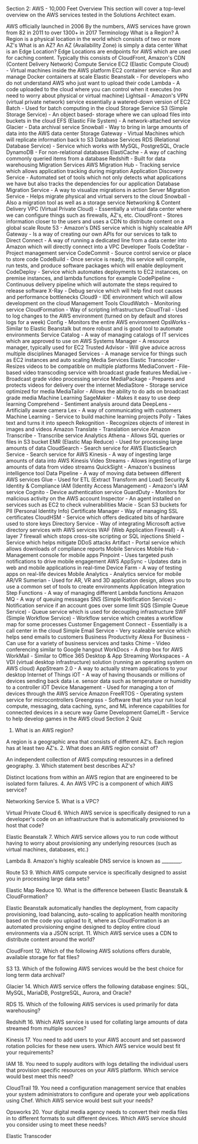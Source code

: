 Section 2: AWS - 10,000 Feet Overview
This section will cover a top-level overview on the AWS services tested in the Solutions Architect exam.

AWS officially launched in 2006
By the numbers, AWS services have grown from 82 in 2011 to over 1300+ in 2017
Terminology
What is a Region? A Region is a physical location in the world which consists of two or more AZ's
What is an AZ? An AZ (Availability Zone) is simply a data center
What is an Edge Location? Edge Locations are endpoints for AWS which are used for caching content. Typically this consists of CloudFront, Amazon's CDN (Content Delivery Network)
Compute Service
EC2 (Elastic Compute Cloud) - Virtual machines inside the AWS platform
EC2 container service - Run and manage Docker containers at scale
Elastic Beanstalk - For developers who do not understand AWS who just want to upload their code
Lambda - A code uploaded to the cloud where you can control when it executes (no need to worry about physical or virtual machine)
Lightsail - Amazon's VPN (virtual private network) service essentially a watered-down version of EC2
Batch - Used for batch computing in the cloud
Storage Service
S3 (Simple Storage Service) - An object based- storage where we can upload files into buckets in the cloud
EFS (Elastic File System) - A network-attached service
Glacier - Data archival service
Snowball - Way to bring in large amounts of data into the AWS data center
Storage Gateway - Virtual Machines which will replicate information back to S3
Database Services
RDS (Relational Database Service) - Service which works with MySQL, PostgreSQL, Oracle
DynamoDB - For non-relational databases
ElastiCache - A way of caching commonly queried items from a database
Redshift - Built for data warehousing
Migration Services
AWS Migration Hub - Tracking service which allows application tracking during migration
Application Discovery Service - Automated set of tools which not only detects what applications we have but also tracks the dependencies for our application
Database Migration Service - A way to visualize migrations in action
Server Migration Service - Helps migrate physical and virtual servers to the cloud
Snowball - Also a migration tool as well as a storage service
Networking & Content Delivery
VPC (Virtual Private Cloud) - Essentially a virtual data center where we can configure things such as firewalls, AZ's, etc.
CloudFront - Stores information closer to the users and uses a CDN to distribute content on a global scale
Route 53 - Amazon's DNS service which is highly scaleable
API Gateway - Is a way of creating our own APIs for our services to talk to
Direct Connect - A way of running a dedicated line from a data center into Amazon which will directly connect into a VPC
Developer Tools
CodeStar - Project management service
CodeCommit - Source control service or place to store code
CodeBuild - Once service is ready, this service will compile, run tests, and produce software packages which will enable deployment
CodeDeploy - Service which automates deployments to EC2 instances, on premise instances, and lambda functions for example
CodePipeline - Continuous delivery pipeline which will automate the steps required to release software
X-Ray - Debug service which will help find root causes and performance bottlenecks
Cloud9 - IDE environment which will allow development on the cloud
Management Tools
CloudWatch - Monitoring service
CloudFormation - Way of scripting infrastructure
CloudTrail - Used to log changes to the AWS environment (turned on by default and stores logs for a week)
Config - Monitors the entire AWS environment
OpsWorks - Similar to Elastic Beanstalk but more robust and is good tool to automate environments
Service Catalog - A way of managing catalogs of IT services which are approved to use on AWS
Systems Manager - A resource manager, typically used for EC2
Trusted Advisor - Will give advice across multiple disciplines
Managed Services - A manage service for things such as EC2 instances and auto scaling
Media Services
Elastic Transcoder - Resizes videos to be compatible on multiple platforms
MediaConvert - File-based video transcoding service with broadcast grade features
MediaLive - Broadcast grade video processing service
MediaPackage - Prepares and protects videos for delivery over the internet
MediaStore - Storage service optimized for media
MediaTailor - Allows the ability to do ads on broadcast grade media
Machine Learning
SageMaker - Makes it easy to use deep learning
Comprehend - Sentiment analysis around data
DeepLens - Artificially aware camera
Lex - A way of communicating with customers
Machine Learning - Service to build machine learning projects
Polly - Takes text and turns it into speech
Rekognition - Recognizes objects of interest in images and videos
Amazon Translate - Translation service
Amazon Transcribe - Transcribe service
Analytics
Athena - Allows SQL queries or files in S3 bucket
EMR (Elastic Map Reduce) - Used for processing large amounts of data
CloudSearch - Search service for AWS
ElasticSearch Service - Search service for AWS
Kinesis - A way of ingesting large amounts of data into AWS
Kinesis Video Streams - Allows ingesting of large amounts of data from video streams
QuickSight - Amazon's business intelligence tool
Data Pipeline - A way of moving data between different AWS services
Glue - Used for ETL (Extract Transform and Load)
Security & Identity & Compliance
IAM (Identity Access Management) - Amazon's IAM service
Cognito - Device authentication service
GuardDuty - Monitors for malicious activity on the AWS account
Inspector - An agent installed on services such as EC2 to check vulnerabilities
Macie - Scan S3 buckets for PII (Personal Identity Info)
Certificate Manager - Way of managing SSL certificates
CloudHSM - Service which offers dedicated bits of hardware used to store keys
Directory Service - Way of integrating Microsoft active directory services with AWS services
WAF (Web Application Firewall) - A layer 7 firewall which stops cross-site scripting or SQL injections
Shield - Service which helps mitigate DDoS attacks
Artifact - Portal service which allows downloads of compliance reports
Mobile Services
Mobile Hub - Management console for mobile apps
Pinpoint - Uses targeted push notifications to drive mobile engagement
AWS AppSync - Updates data in web and mobile applications in real-time
Device Farm - A way of testing apps on real-life devices
Mobile Analytics - Analytics service for mobile
AR/VR
Sumerian - Used for AR, VR and 3D application design, allows you to use a common set of tools to create environments
Application Integration
Step Functions - A way of managing different Lambda functions
Amazon MQ - A way of queuing messages
SNS (Simple Notification Service) - Notification service if an account goes over some limit
SQS (Simple Queue Service) - Queue service which is used for decoupling infrastructure
SWF (Simple Workflow Service) - Workflow service which creates a workflow map for some processes
Customer Engagement
Connect - Essentially is a call center in the cloud
Simple Email Service - Very scaleable service which helps send emails to customers
Business Productivity
Alexa For Business - Can use for a variety of business services and tasks
Chime - Video conferencing similar to Google hangout
WorkDocs - A drop box for AWS
WorkMail - Similar to Office 365
Desktop & App Streaming
Workspaces - A VDI (virtual desktop infrastructure) solution (running an operating system on AWS cloud)
AppStream 2.0 - A way to actually stream applications to your desktop
Internet of Things
iOT - A way of having thousands or millions of devices sending back data i.e. sensor data such as temperature or humidity to a controller
iOT Device Management - Used for managing a ton of devices through the AWS service
Amazon FreeRTOS - Operating system service for microcontrollers
Greengrass - Software that lets your run local compute, messaging, data caching, sync, and ML inference capabilities for connected devices in a secure way
Game Development
GameLift - Service to help develop games in the AWS cloud
Section 2 Quiz
1. What is an AWS region?

A region is a geographic area that consists of different AZ's. Each region has at least two AZ's.
2. What does an AWS region consist of?

An independent collection of AWS computing resources in a defined geography.
3. Which statement best describes AZ's?

Distinct locations from within an AWS region that are engineered to be isolated form failures.
4. An AWS VPC is a component of which AWS service?

Networking Service
5. What is a VPC?

Virtual Private Cloud
6. Which AWS service is specifically designed to run a developer's code on an infrastructure that is automatically provisioned to host that code?

Elastic Beanstalk
7. Which AWS service allows you to run code without having to worry about provisioning any underlying resources (such as virtual machines, databases, etc.)

Lambda
8. Amazon's highly scaleable DNS service is known as ________.

Route 53
9. Which AWS compute service is specifically designed to assist you in processing large data sets?

Elastic Map Reduce
10. What is the difference between Elastic Beanstalk & CloudFormation?

Elastic Beanstalk automatically handles the deployment, from capacity provisioning, load balancing, auto-scaling to application health monitoring based on the code you upload to it, where as CloudFormation is an automated provisioning engine designed to deploy entire cloud environments via a JSON script.
11. Which AWS service uses a CDN to distribute content around the world?

CloudFront
12. Which of the following AWS solutions offers durable, available storage for flat files?

S3
13. Which of the following AWS services would be the best choice for long term data archival?

Glacier
14. Which AWS service offers the following database engines: SQL, MySQL, MariaDB, PostgreSQL, Aurora, and Oracle?

RDS
15. Which of the following AWS services is used primarily for data warehousing?

Redshift
16. Which AWS service is used for collating large amounts of data streamed from multiple sources?

Kinesis
17. You need to add users to your AWS account and set password rotation policies for these new users. Which AWS service would best fit your requirements?

IAM
18. You need to supply auditors with logs detailing the individual users that provision specific resources on your AWS platform. Which service would best meet this need?

CloudTrail
19. You need a configuration management service that enables your system administrators to configure and operate your web applications using Chef. Which AWS service would best suit your needs?

Opsworks
20. Your digital media agency needs to convert their media files in to different formats to suit different devices. Which AWS service should you consider using to meet these needs?

Elastic Transcoder
